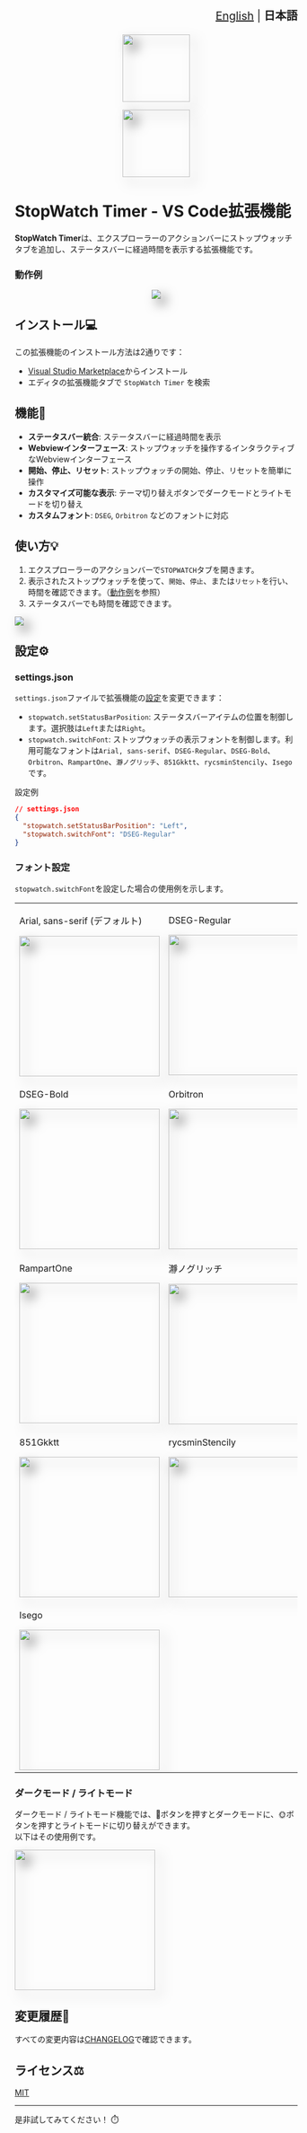 <div align="right" style="font-size: 20px;">

[English](./README.md) | **日本語**

</div>


<p align="center"><img src="https://github.com/user-attachments/assets/528184e7-4717-42ac-97a2-d01e4ef350c0" height=120 style="filter: drop-shadow(10px 10px 10px rgba(0, 0, 0, 0.5));"/></p>
<p align="center"><img src="https://github.com/user-attachments/assets/d456ec37-bd76-40b7-81bd-35234142c9cb" height=120 style="filter: drop-shadow(10px 10px 10px rgba(0, 0, 0, 0.5));"/></p>

# StopWatch Timer - VS Code拡張機能

**StopWatch Timer**は、エクスプローラーのアクションバーにストップウォッチタブを追加し、ステータスバーに経過時間を表示する拡張機能です。

### 動作例

<p align="center"><img src="https://github.com/user-attachments/assets/be91f613-d954-4e39-85a2-643a5c110ae7" style="filter: drop-shadow(10px 10px 10px rgba(0, 0, 0, 0.5));"/></p>

## インストール💻

この拡張機能のインストール方法は2通りです：

- [Visual Studio Marketplace](https://marketplace.visualstudio.com/items?itemName=Y3191.stop-watch)からインストール
- エディタの拡張機能タブで `StopWatch Timer` を検索

## 機能🚀

- **ステータスバー統合**: ステータスバーに経過時間を表示
- **Webviewインターフェース**: ストップウォッチを操作するインタラクティブなWebviewインターフェース
- **開始、停止、リセット**: ストップウォッチの開始、停止、リセットを簡単に操作
- **カスタマイズ可能な表示**: テーマ切り替えボタンでダークモードとライトモードを切り替え
- **カスタムフォント**: `DSEG`, `Orbitron` などのフォントに対応

## 使い方💡

1. エクスプローラーのアクションバーで`STOPWATCH`タブを開きます。
2. 表示されたストップウォッチを使って、`開始`、`停止`、または`リセット`を行い、時間を確認できます。（[動作例](#動作例)を参照）
3. ステータスバーでも時間を確認できます。

<img src="https://github.com/user-attachments/assets/2bb66f17-2a52-406f-8776-bd458aa4b725" style="filter: drop-shadow(10px 10px 10px rgba(0, 0, 0, 0.5));"/>

## 設定⚙️

### settings.json
`settings.json`ファイルで拡張機能の[設定](https://code.visualstudio.com/docs/customization/userandworkspace)を変更できます：

- `stopwatch.setStatusBarPosition`: ステータスバーアイテムの位置を制御します。選択肢は`Left`または`Right`。
- `stopwatch.switchFont`: ストップウォッチの表示フォントを制御します。利用可能なフォントは`Arial, sans-serif`、`DSEG-Regular`、`DSEG-Bold`、`Orbitron`、`RampartOne`、`瀞ノグリッチ`、`851Gkktt`、`rycsminStencily`、`Isego`です。

設定例
```json
// settings.json
{
  "stopwatch.setStatusBarPosition": "Left",
  "stopwatch.switchFont": "DSEG-Regular"
}
```

### フォント設定

`stopwatch.switchFont`を設定した場合の使用例を示します。

<table>
  <tr>
    <td>
        <p>Arial, sans-serif (デフォルト)</p>
        <img src="https://github.com/user-attachments/assets/6b08c978-4ac9-41e0-883b-ff53ada0c5b0" height=250 style="filter: drop-shadow(10px 10px 10px rgba(0, 0, 0, 0.5));"></img>
    </td>
    <td>
        <p>DSEG-Regular</p>
        <img src="https://github.com/user-attachments/assets/0e134cc9-0a74-4621-9acc-894065f2a159" height=250 style="filter: drop-shadow(10px 10px 10px rgba(0, 0, 0, 0.5));"></img>
    </td>
  </tr>
  <tr>
    <td>
        <p>DSEG-Bold</p>
        <img src="https://github.com/user-attachments/assets/d21380eb-7cd2-4d39-b4c4-59e8dbbdb9d3" height=250 style="filter: drop-shadow(10px 10px 10px rgba(0, 0, 0, 0.5));"></img>
    </td>
    <td>
        <p>Orbitron</p>
        <img src="https://github.com/user-attachments/assets/be35011d-f09a-4d67-8f6d-b7816af23751" height=250 style="filter: drop-shadow(10px 10px 10px rgba(0, 0, 0, 0.5));"></img>
    </td>
  </tr>
  <tr>
    <td>
        <p>RampartOne</p>
        <img src="https://github.com/user-attachments/assets/3529e6c2-9f36-4bed-a6a0-c644df3b2017" height=250 style="filter: drop-shadow(10px 10px 10px rgba(0, 0, 0, 0.5));"></img>
    </td>
    <td>
        <p>瀞ノグリッチ</p>
        <img src="https://github.com/user-attachments/assets/ed432f9d-1eae-4873-affd-b7016af82a75" height=250 style="filter: drop-shadow(10px 10px 10px rgba(0, 0, 0, 0.5));"></img>
    </td>
  </tr>
  <tr>
    <td>
        <p>851Gkktt</p>
        <img src="https://github.com/user-attachments/assets/52401d66-399e-41b3-92f3-acc9a138d9bf" height=250 style="filter: drop-shadow(10px 10px 10px rgba(0, 0, 0, 0.5));"></img>
    </td>
    <td>
        <p>rycsminStencily</p>
        <img src="https://github.com/user-attachments/assets/88bffdc5-6d1e-4227-b1b6-e564c3120222" height=250 style="filter: drop-shadow(10px 10px 10px rgba(0, 0, 0, 0.5));"></img>
    </td>
  </tr>
  <tr>
    <td>
        <p>Isego</p>
        <img src="https://github.com/user-attachments/assets/f2d5074e-a25d-4036-bea6-c740a1925fcf" height=250 style="filter: drop-shadow(10px 10px 10px rgba(0, 0, 0, 0.5));"></img>
    </td>
    <td>
    </td>
  </tr>
</table>

### ダークモード / ライトモード
ダークモード / ライトモード機能では、🌙ボタンを押すとダークモードに、🌞ボタンを押すとライトモードに切り替えができます。<br>
以下はその使用例です。

<img src="https://github.com/user-attachments/assets/bae5538f-b23f-4243-961b-b86a2b5fd0d3" height=250 style="filter: drop-shadow(10px 10px 10px rgba(0, 0, 0, 0.5));"></img>

## 変更履歴📝

すべての変更内容は[CHANGELOG](./CHANGELOG.md)で確認できます。

## ライセンス⚖️

[MIT](./LICENSE)

<hr>

是非試してみてください！ ⏱️